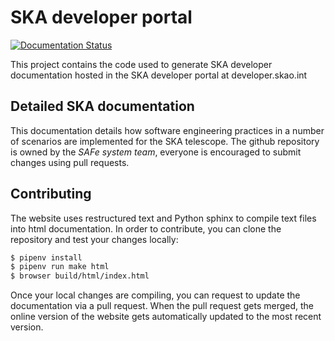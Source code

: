 # SKA developer portal

[![Documentation Status](https://readthedocs.org/projects/developerskatelescopeorg/badge/)](https://developer.skao.int)

This project contains the code used to generate SKA
developer documentation hosted in the SKA developer
portal at developer.skao.int

## Detailed SKA documentation

This documentation details how software engineering practices in a number of
scenarios are implemented for the SKA telescope. The github repository is
owned by the *SAFe system team*, everyone is encouraged to submit changes using
pull requests.

## Contributing

The website uses restructured text and Python sphinx to compile
text files into html documentation. In order to contribute, you can
clone the repository and test your changes locally:

```bash
$ pipenv install
$ pipenv run make html
$ browser build/html/index.html
```

Once your local changes are compiling, you can request to update the documentation
via a pull request.
When the pull request gets merged, the online version of the website gets
automatically updated to the most recent version.
